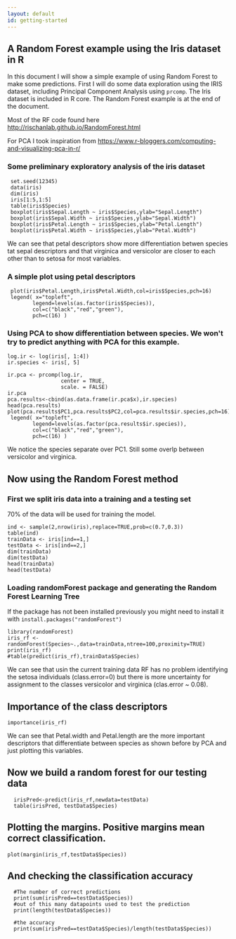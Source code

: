 ```yaml
---
layout: default
id: getting-started
---
```


## A Random Forest example using the Iris dataset in R

In this document I will show a simple example of using Random Forest to make some predictions.
First I will do some data exploration using the IRIS dataset, including Principal Component Analysis using `prcomp`.
The Iris dataset is included in R core.
The Random Forest example is at the end of the document.

Most of the RF code found here <http://rischanlab.github.io/RandomForest.html>

For PCA I took inspiration from <https://www.r-bloggers.com/computing-and-visualizing-pca-in-r/>

### Some preliminary exploratory analysis of the iris dataset

```{r}
 set.seed(12345)
 data(iris)
 dim(iris)
 iris[1:5,1:5]
 table(iris$Species)
 boxplot(iris$Sepal.Length ~ iris$Species,ylab="Sepal.Length")
 boxplot(iris$Sepal.Width ~ iris$Species,ylab="Sepal.Width")
 boxplot(iris$Petal.Length ~ iris$Species,ylab="Petal.Length")
 boxplot(iris$Petal.Width ~ iris$Species,ylab="Petal.Width")
```

We can see that petal descriptors show more differentiation betwen species tat sepal descriptors and that virginica and versicolor are closer to each other than to setosa for most variables.

### A simple plot using petal descriptors

```{r}
 plot(iris$Petal.Length,iris$Petal.Width,col=iris$Species,pch=16)
 legend( x="topleft", 
        legend=levels(as.factor(iris$Species)),
        col=c("black","red","green"), 
        pch=c(16) )
```

### Using PCA to show differentiation between species. We won't try to predict anything with PCA for this example.

```{r}
log.ir <- log(iris[, 1:4])
ir.species <- iris[, 5]
 
ir.pca <- prcomp(log.ir,
                 center = TRUE,
                 scale. = FALSE) 
ir.pca
pca.results<-cbind(as.data.frame(ir.pca$x),ir.species)
head(pca.results)
plot(pca.results$PC1,pca.results$PC2,col=pca.results$ir.species,pch=16)
 legend( x="topleft", 
        legend=levels(as.factor(pca.results$ir.species)),
        col=c("black","red","green"), 
        pch=c(16) )
```

We notice the species separate over PC1. Still some overlp between versicolor and virginica.

## Now using the Random Forest  method

### First we split iris data into a training and a testing set

70% of the data will be used for training the model.

```{r}
ind <- sample(2,nrow(iris),replace=TRUE,prob=c(0.7,0.3))
table(ind)
trainData <- iris[ind==1,]
testData <- iris[ind==2,]
dim(trainData)
dim(testData)
head(trainData)
head(testData)
```
### Loading randomForest package and generating the Random Forest Learning Tree

If the package has not been installed previously you might need to install it with `install.packages("randomForest")`
```{r, message=FALSE, warning=FALSE}
library(randomForest)
iris_rf <- randomForest(Species~.,data=trainData,ntree=100,proximity=TRUE)
print(iris_rf)
#table(predict(iris_rf),trainData$Species)
```

We can see that usin the current training data RF has no problem identifying the setosa individuals (class.error=0) but there is more uncertainty for assignment to the classes versicolor and virginica (clas.error ~ 0.08).

## Importance of the class descriptors

```{r}
importance(iris_rf)
```

We can see that Petal.width and Petal.length are the more important descriptors that differentiate between species as shown before by PCA and just plotting this variables.

## Now we build a random forest for our testing data

```{r}
  irisPred<-predict(iris_rf,newdata=testData)
  table(irisPred, testData$Species)
```
## Plotting the margins. Positive margins mean correct classification.

```{r}
plot(margin(iris_rf,testData$Species))
```

## And checking the classification accuracy

```{r}
  #The number of correct predictions
  print(sum(irisPred==testData$Species))
  #out of this many datapoints used to test the prediction
  print(length(testData$Species)) 
 
  #the accuracy
  print(sum(irisPred==testData$Species)/length(testData$Species))
```
